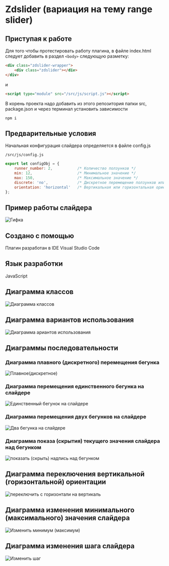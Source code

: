 # Zdslider (вариация на тему range slider)


## Приступая к работе

Для того чтобы протестировать работу плагина, в файле index.html следует добавить в раздел ```<body>``` следующую разметку:

```html
<div class="zdslider-wrapper">
    <div class="zdslider"></div>
</div>
```

и

```html
<script type="module" src="/src/js/script.js"></script>

```

В корень проекта надо добавить из этого репозитория папки src, package.json и через терминал установить зависимости

```
npm i
```

## Предварительные условия

Начальная конфигурация слайдера определяется в файле config.js

```
/src/js/config.js
```

```javascript
export let configObj = {
    runner_number: 2,           /* Количество ползунков */
    min: 12,                    /* Минимальное значение */
    max: 150,                   /* Максимальное значение */
    discrete: 'no',             /* Дискретное перемещение ползунков или нет */
    orientation: 'horizontal'   /* Вертикальная или горизонтальная ориентация слайдера */
};
```

## Пример работы слайдера

![Гифка](/src/slider_horizontal_optimized.gif)


## Создано с помощью
Плагин разработан в IDE Visual Studio Code

## Язык разработки
JavaScript

## Диаграмма классов

![Диаграмма классов](/out/src/uml/classes/сlasses(UML).png)

## Диаграмма вариантов использования

![Диаграмма ариантов использования](/out/src/uml/usecase/UseCaseDiagram.png)

## Диаграммы последовательности

### Диаграмма плавного (дискретного) перемещения бегунка

![Плавное(дискретное)](/out/src/uml/sequence_smooth/sequence_smooth.png)

### Диаграмма перемещения единственного бегунка на слайдере

![Единственный бегунок на слайдере](/out/src/uml/sequence_1runner/sequence_1runner.png)

### Диаграмма перемещения двух бегунков на слайдере

![Два бегунка на слайдере](/out/src/uml/sequence_2runners/sequence_2runners.png)

### Диаграмма показа (скрытия) текущего значения слайдера над бегунком

![показать (скрыть) надпись над бегунком](/out/src/uml/sequence_with_tip/sequence_with_tip.png)

## Диаграмма переключения вертикальной (горизонтальной) ориентации

![переключить с горизонтали на вертикаль](/out/src/uml/sequence_orientation/sequence_orientation.png)

## Диаграмма изменения минимального (максимального) значения слайдера
![Изменить минимум (максимум)](/out/src/uml/sequence_minmax/sequence_minmax.png)

## Диаграмма изменения шага слайдера
![Изменить шаг](/out/src/uml/sequence_step/sequence_step.png)